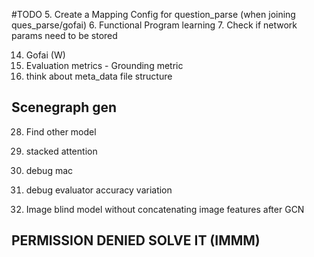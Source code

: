 #TODO
5. Create a Mapping Config for question_parse (when joining ques_parse/gofai)
6. Functional Program learning
7. Check if network params need to be stored

14. Gofai (W)
13. Evaluation metrics - Grounding metric
22. think about meta_data file structure

## Scenegraph gen
28. Find other model

31. stacked attention
32. debug mac
33. debug evaluator accuracy variation
34. Image blind model without concatenating image features after GCN


## PERMISSION DENIED SOLVE IT (IMMM)